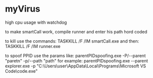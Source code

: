 # myVirus
high cpu usage with watchdog 

to make smartCall work, compile runner and enter his path hord coded

to kill use the commands:
TASKKILL /F /IM smartCall.exe
and then:
TASKKILL /F /IM runner.exe

to spoof PPID use the params like:
parentPIDspoofing.exe -P/--parent "paretn" -p/--path "path"
for example:
parentPIDspoofing.exe --parent explorer.exe -p "C:\Users\user\AppData\Local\Programs\Microsoft VS Code\code.exe"